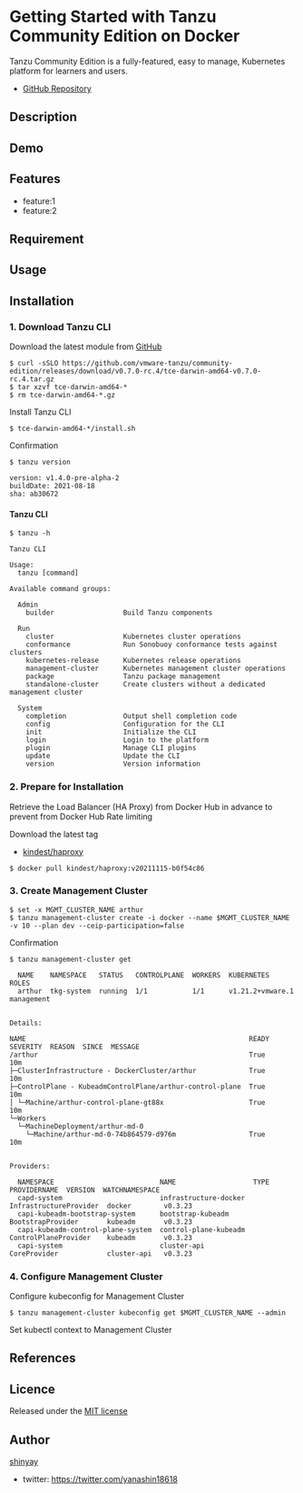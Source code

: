 # Getting Started with Tanzu Community Edition on Docker

Tanzu Community Edition is a fully-featured, easy to manage, Kubernetes platform for learners and users.

- [GitHub Repository](https://github.com/vmware-tanzu/community-edition/) 

## Description

## Demo

## Features

- feature:1
- feature:2

## Requirement

## Usage

## Installation
### 1. Download Tanzu CLI
Download the latest module from [GitHub](https://github.com/vmware-tanzu/community-edition/releases/)

```shell
$ curl -sSLO https://github.com/vmware-tanzu/community-edition/releases/download/v0.7.0-rc.4/tce-darwin-amd64-v0.7.0-rc.4.tar.gz
$ tar xzvf tce-darwin-amd64-*
$ rm tce-darwin-amd64-*.gz
```

Install Tanzu CLI
```shell
$ tce-darwin-amd64-*/install.sh
```

Confirmation
```shell
$ tanzu version

version: v1.4.0-pre-alpha-2
buildDate: 2021-08-18
sha: ab30672
```

#### Tanzu CLI
```shell
$ tanzu -h

Tanzu CLI

Usage:
  tanzu [command]

Available command groups:

  Admin
    builder                 Build Tanzu components

  Run
    cluster                 Kubernetes cluster operations
    conformance             Run Sonobuoy conformance tests against clusters
    kubernetes-release      Kubernetes release operations
    management-cluster      Kubernetes management cluster operations
    package                 Tanzu package management
    standalone-cluster      Create clusters without a dedicated management cluster

  System
    completion              Output shell completion code
    config                  Configuration for the CLI
    init                    Initialize the CLI
    login                   Login to the platform
    plugin                  Manage CLI plugins
    update                  Update the CLI
    version                 Version information
```

### 2. Prepare for Installation
Retrieve the Load Balancer (HA Proxy) from Docker Hub in advance to prevent from Docker Hub Rate limiting

Download the latest tag
- [kindest/haproxy](https://hub.docker.com/r/kindest/haproxy)

```shell
$ docker pull kindest/haproxy:v20211115-b0f54c86
```

### 3. Create Management Cluster
```shell
$ set -x MGMT_CLUSTER_NAME arthur
$ tanzu management-cluster create -i docker --name $MGMT_CLUSTER_NAME -v 10 --plan dev --ceip-participation=false
```

Confirmation
```shell
$ tanzu management-cluster get

  NAME    NAMESPACE   STATUS   CONTROLPLANE  WORKERS  KUBERNETES        ROLES
  arthur  tkg-system  running  1/1           1/1      v1.21.2+vmware.1  management


Details:

NAME                                                       READY  SEVERITY  REASON  SINCE  MESSAGE
/arthur                                                    True                     10m
├─ClusterInfrastructure - DockerCluster/arthur             True                     10m
├─ControlPlane - KubeadmControlPlane/arthur-control-plane  True                     10m
│ └─Machine/arthur-control-plane-gt88x                     True                     10m
└─Workers
  └─MachineDeployment/arthur-md-0
    └─Machine/arthur-md-0-74b864579-d976m                  True                     10m


Providers:

  NAMESPACE                          NAME                   TYPE                    PROVIDERNAME  VERSION  WATCHNAMESPACE
  capd-system                        infrastructure-docker  InfrastructureProvider  docker        v0.3.23
  capi-kubeadm-bootstrap-system      bootstrap-kubeadm      BootstrapProvider       kubeadm       v0.3.23
  capi-kubeadm-control-plane-system  control-plane-kubeadm  ControlPlaneProvider    kubeadm       v0.3.23
  capi-system                        cluster-api            CoreProvider            cluster-api   v0.3.23
```

### 4. Configure Management Cluster
Configure kubeconfig for Management Cluster
```shell
$ tanzu management-cluster kubeconfig get $MGMT_CLUSTER_NAME --admin
```

Set kubectl context to Management Cluster

## References

## Licence

Released under the [MIT license](https://gist.githubusercontent.com/shinyay/56e54ee4c0e22db8211e05e70a63247e/raw/34c6fdd50d54aa8e23560c296424aeb61599aa71/LICENSE)

## Author

[shinyay](https://github.com/shinyay)
- twitter: https://twitter.com/yanashin18618
